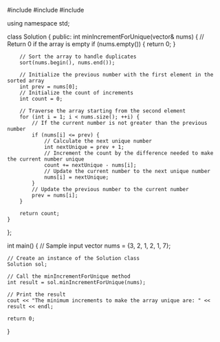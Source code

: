 #include <iostream>
#include <vector>
#include <algorithm>

using namespace std;

class Solution {
public:
    int minIncrementForUnique(vector<int>& nums) {
        // Return 0 if the array is empty
        if (nums.empty()) {
            return 0;
        }
        
        // Sort the array to handle duplicates
        sort(nums.begin(), nums.end());
        
        // Initialize the previous number with the first element in the sorted array
        int prev = nums[0];
        // Initialize the count of increments
        int count = 0;
        
        // Traverse the array starting from the second element
        for (int i = 1; i < nums.size(); ++i) {
            // If the current number is not greater than the previous number
            if (nums[i] <= prev) {
                // Calculate the next unique number
                int nextUnique = prev + 1;
                // Increment the count by the difference needed to make the current number unique
                count += nextUnique - nums[i];
                // Update the current number to the next unique number
                nums[i] = nextUnique;
            }
            // Update the previous number to the current number
            prev = nums[i];
        }
        
        return count;
    }
};

int main() {
    // Sample input
    vector<int> nums = {3, 2, 1, 2, 1, 7};
    
    // Create an instance of the Solution class
    Solution sol;
    
    // Call the minIncrementForUnique method
    int result = sol.minIncrementForUnique(nums);
    
    // Print the result
    cout << "The minimum increments to make the array unique are: " << result << endl;
    
    return 0;
}
